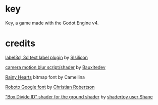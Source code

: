 # key
Key, a game made with the Godot Engine v4.


# credits
[label3d, 3d text label plugin](https://github.com/SIsilicon/Godot-3D-text-plugin) by [SIsilicon](https://github.com/SIsilicon)

[camera motion blur script/shader](https://github.com/Bauxitedev/godot-motion-blur) by [Bauxitedev](https://github.com/Bauxitedev)

[Rainy Hearts](https://www.dafont.com/rainyhearts.font) bitmap font by Camellina

[Roboto Google font](https://fonts.google.com/specimen/Roboto) by [Christian Robertson](https://fonts.google.com/?query=Christian+Robertson)

["Box Divide ID" shader for the ground shader](https://www.shadertoy.com/view/WlsSRs) by [shadertoy user Shane](https://www.shadertoy.com/user/Shane)
